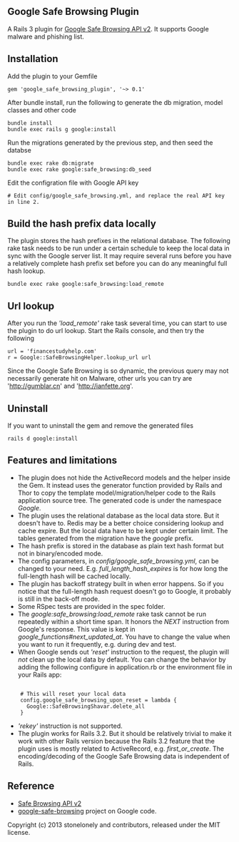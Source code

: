 ## Google Safe Browsing Plugin

A Rails 3 plugin for [Google Safe Browsing API v2](https://developers.google.com/safe-browsing/developers_guide_v2).
It supports Google malware and phishing list.

## Installation

Add the plugin to your Gemfile

    gem 'google_safe_browsing_plugin', '~> 0.1'

After bundle install, run the following to generate the db migration, model classes and other code

	bundle install
    bundle exec rails g google:install

Run the migrations generated by the previous step, and then seed the databse

    bundle exec rake db:migrate
	bundle exec rake google:safe_browsing:db_seed
	
Edit the configration file with Google API key
    
	# Edit config/google_safe_browsing.yml, and replace the real API key in line 2.
	

## Build the hash prefix data locally

The plugin stores the hash prefixes in the relational database. The following rake task needs to be run under a certain schedule to keep the local data in sync with the Google server list. It may require several runs before you have a relatively complete hash prefix set before you can do any meaningful full hash lookup. 

    bundle exec rake google:safe_browsing:load_remote

## Url lookup

After you run the _'load_remote'_ rake task several time, you can start to use the plugin to do url lookup. Start the Rails console, and then try the following

    url = 'financestudyhelp.com'
	r = Google::SafeBrowsingHelper.lookup_url url
	
Since the Google Safe Browsing is so dynamic, the previous query may not necessarily generate hit on Malware, other urls you can try are 'http://gumblar.cn' and 'http://ianfette.org'.

## Uninstall

If you want to uninstall the gem and remove the generated files
   
	rails d google:install

## Features and limitations

* The plugin does not hide the ActiveRecord models and the helper inside the Gem. It instead uses the generator function provided by Rails and Thor to copy the template model/migration/helper code to the Rails application source tree. The generated code is under the namespace _Google_.
* The plugin uses the relational database as the local data store. But it doesn't have to. Redis may be a better choice considering lookup and cache expire. But the local data have to be kept under certain limit. The tables generated from the migration have the _google_ prefix.
* The hash prefix is stored in the database as plain text hash format but not in binary/encoded mode.
* The config parameters, in _config/google\_safe\_browsing.yml_, can be changed to your need. E.g. _full\_length\_hash\_expires_ is for how long the full-length hash will be cached locally.
* The plugin has backoff strategy built in when error happens. So if you notice that the full-length hash request doesn't go to Google, it probably is still in the back-off mode.
* Some RSpec tests are provided in the spec folder.
* The _google:safe\_browsing:load\_remote_ rake task cannot be run repeatedly within a short time span. It honors the _NEXT_ instruction from Google's response. This value is kept in _google\_functions#next\_updated\_at_. You have to change the value when you want to run it frequently, e.g. during dev and test.
* When Google sends out _'reset'_ instruction to the request, the plugin will _not_ clean up the local data by default. You can change the behavior by adding the following configure in application.rb or the environment file in your Rails app:
<pre><code>
	# This will reset your local data
    config.google_safe_browsing_upon_reset = lambda {
      Google::SafeBrowsingShavar.delete_all
    }
</code></pre>

* _'rekey'_ instruction is not supported.
* The plugin works for Rails 3.2. But it should be relatively trivial to make it work with other Rails version because the Rails 3.2 feature that the plugin uses is mostly related to ActiveRecord, e.g. _first\_or\_create_. The encoding/decoding of the Google Safe Browsing data is independent of Rails.


## Reference

* [Safe Browsing API v2](https://developers.google.com/safe-browsing/developers_guide_v2)
* [google-safe-browsing](http://code.google.com/p/google-safe-browsing/wiki/Protocolv2Spec) project on Google code.



Copyright (c) 2013 stonelonely and contributors, released under the MIT license.